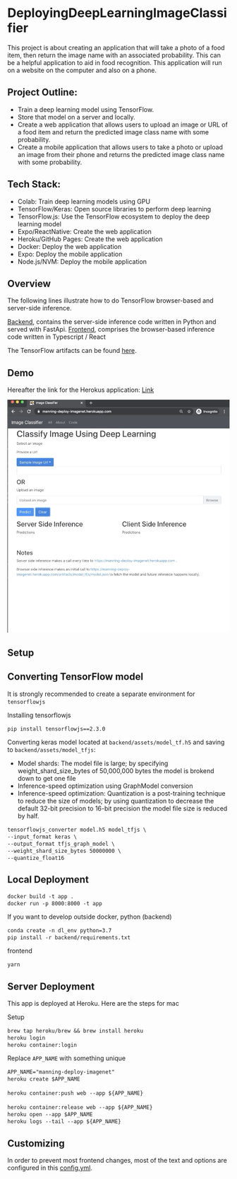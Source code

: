 # DeployingDeepLearningImageClassifier

This project is about creating an application that will take a photo of a food item, then return the image name with an associated probability. This can be a helpful application to aid in food recognition. This application will run on a website on the computer and also on a phone. 

## Project Outline:

- Train a deep learning model using TensorFlow.
- Store that model on a server and locally.
- Create a web application that allows users to upload an image or URL of a food item and return the predicted image class name with some probability.
- Create a mobile application that allows users to take a photo or upload an image from their phone and returns the predicted image class name with some probability.

## Tech Stack:

- Colab: Train deep learning models using GPU
- TensorFlow/Keras: Open source libraries to perform deep learning
- TensorFlow.js: Use the TensorFlow ecosystem to deploy the deep learning model
- Expo/ReactNative: Create the web application
- Heroku/GitHub Pages: Create the web application
- Docker: Deploy the web application
- Expo: Deploy the mobile application
- Node.js/NVM: Deploy the mobile application


## Overview 

The following lines illustrate how to do TensorFlow browser-based and server-side inference.

[Backend](backend), contains the server-side inference code written in Python and served with FastApi.
[Frontend](frontend), comprises the browser-based inference code written in Typescript / React 

The TensorFlow artifacts can be found [here](backend/assets).

## Demo 

Hereafter the link for the Herokus application: [Link](https://dlimgclassifier.herokuapp.com/)  

![Demo](assets/demo.gif)


## Setup


## Converting TensorFlow model

It is strongly recommended to create a separate environment for `tensorflowjs`

Installing tensorflowjs 
``` 
pip install tensorflowjs==2.3.0
```

Converting keras model located at `backend/assets/model_tf.h5` and saving to `backend/assets/model_tfjs`:

- Model shards: The model file is large; by specifying weight_shard_size_bytes of 50,000,000 bytes the model is brokend down to get one file
- Inference-speed optimization using GraphModel conversion
- Inference-speed optimization: Quantization is a post-training technique to reduce the size of models; by using quantization to decrease the default 32-bit precision to 16-bit precision the model file size is reduced by half.

```
tensorflowjs_converter model.h5 model_tfjs \
--input_format keras \
--output_format tfjs_graph_model \
--weight_shard_size_bytes 50000000 \
--quantize_float16
```

## Local Deployment

```
docker build -t app .
docker run -p 8000:8000 -t app 
```

If you want to develop outside docker,
python (backend)
```
conda create -n dl_env python=3.7 
pip install -r backend/requirements.txt
```

frontend
```
yarn 
```

## Server Deployment

This app is deployed at Heroku.
Here are the steps for mac

Setup 
``` 
brew tap heroku/brew && brew install heroku
heroku login
heroku container:login
```

Replace `APP_NAME` with something unique
```
APP_NAME="manning-deploy-imagenet"
heroku create $APP_NAME

heroku container:push web --app ${APP_NAME}

heroku container:release web --app ${APP_NAME}
heroku open --app $APP_NAME
heroku logs --tail --app ${APP_NAME}
```

## Customizing
In order to prevent most frontend changes, most of the text and options are configured in this [config.yml](config.yaml).

